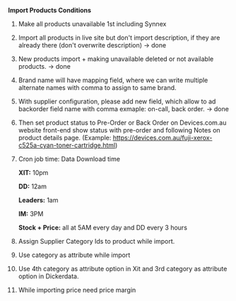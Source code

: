 **Import Products Conditions**
1) Make all products unavailable 1st including Synnex
2) Import all products in live site but don't import description, if they are already there (don't overwrite description) -> done
3) New products import + making unavailable deleted or not available products. -> done
4) Brand name will have mapping field, where we can write multiple alternate names with comma to assign to same brand.
5) With supplier configuration, please add new field, which allow to ad backorder field name with comma exmaple: on-call, back order. -> done
6) Then set product status to Pre-Order or Back Order on Devices.com.au website front-end show status with pre-order and following Notes on product details page. (Example: https://devices.com.au/fuji-xerox-c525a-cyan-toner-cartridge.html)
7) Cron job time: Data Download time
   
   **XIT:** 10pm

   **DD:** 12am

   **Leaders:** 1am

   **IM:** 3PM

   **Stock + Price:** all at 5AM every day and DD every 3 hours
8) Assign Supplier Category Ids to product while import.
9) Use category as attribute while import
10) Use 4th category as attribute option in Xit and 3rd category as attribute option in Dickerdata.
11) While importing price need price margin 


